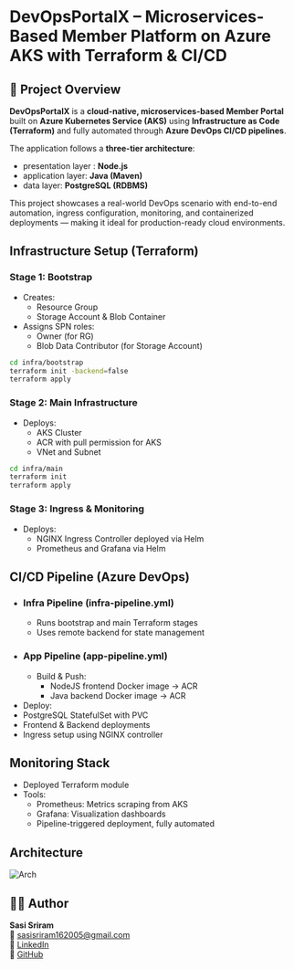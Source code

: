 #  DevOpsPortalX – Microservices-Based Member Platform on Azure AKS with Terraform & CI/CD

## 📌 Project Overview

**DevOpsPortalX** is a **cloud-native, microservices-based Member Portal** built on **Azure Kubernetes Service (AKS)** using **Infrastructure as Code (Terraform)** and fully automated through **Azure DevOps CI/CD pipelines**.

The application follows a **three-tier architecture**:
-  presentation layer : **Node.js**
-  application layer: **Java (Maven)**
-  data layer: **PostgreSQL (RDBMS)**

This project showcases a real-world DevOps scenario with end-to-end automation, ingress configuration, monitoring, and containerized deployments — making it ideal for production-ready cloud environments.

##  Infrastructure Setup (Terraform)

###  Stage 1: Bootstrap
- Creates:
  - Resource Group
  - Storage Account & Blob Container
- Assigns SPN roles:
  - Owner (for RG)
  - Blob Data Contributor (for Storage Account)

```bash
cd infra/bootstrap
terraform init -backend=false
terraform apply
```

### Stage 2: Main Infrastructure
- Deploys:
  - AKS Cluster
  - ACR with pull permission for AKS
  - VNet and Subnet

```bash
cd infra/main
terraform init
terraform apply
```
### Stage 3: Ingress & Monitoring
- Deploys:
  - NGINX Ingress Controller deployed via Helm
  - Prometheus and Grafana via Helm
    
## CI/CD Pipeline (Azure DevOps)
- ### Infra Pipeline (infra-pipeline.yml)
  - Runs bootstrap and main Terraform stages
  - Uses remote backend for state management
- ### App Pipeline (app-pipeline.yml)
  - Build & Push:
    - NodeJS frontend Docker image → ACR
    - Java backend Docker image → ACR
 - Deploy:
  - PostgreSQL StatefulSet with PVC
  - Frontend & Backend deployments
  - Ingress setup using NGINX controller
    
## Monitoring Stack
- Deployed Terraform module
- Tools:
  - Prometheus: Metrics scraping from AKS
  - Grafana: Visualization dashboards
  - Pipeline-triggered deployment, fully automated
 
## Architecture

![Arch](https://github.com/user-attachments/assets/fa5df1c7-6cbb-468d-af71-d023b0c4540c)

## 🙋‍♂️ Author

**Sasi Sriram**  
📧 [sasisriram162005@gmail.com](mailto:sasisriram162005@gmail.com)  
🔗 [LinkedIn](https://www.linkedin.com/in/sasisriram)  
🔗 [GitHub](https://github.com/sriram2200)

